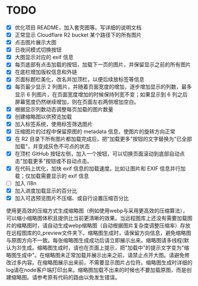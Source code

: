 # TODO

- [x] 优化项目 README，加入套壳图等。写详细的说明文档
- [x] 正常显示 Cloudflare R2 bucket 某个路径下的所有图片
- [x] 点击图片展示大图
- [x] 日夜间模式切换按钮
- [x] 大图显示对应的 exif 信息
- [x] 每页底部有点击加载的按钮，加载下一页的图片，并保留显示之前的所有图片
- [x] 在底栏增加版权信息和外链
- [x] 页面标题栏美化，改名并加顶栏，以便后续放标签等信息
- [x] 每页最少显示 2 列图片，并随着页面宽度的增加，逐步增加显示的列数，最多显示 6 列图片，在页面宽度增加的时候保持列宽不变；如果显示到 6 列之后屏幕宽度仍然继续增加，则在页面左右两侧增加空白。
- [x] 根据显示列数动态调整每页加载的图片数量
- [x] 创建缩略图以供预览加载
- [x] 加入标签系统，使用标签筛选图片
- [x] 压缩图片的过程中保留原图的 metadata 信息，使图片的旋转方向正常
- [x] 在 R2 目录下所有图片都加载完成后，把"加载更多"按钮的文字替换为"已全部加载"，并变成灰色不可点的状态
- [x] 在顶栏 GitHub 按钮左侧，加入一个按钮，可以切换页面滚动到底部自动点击"加载更多"按钮或不自动点击。
- [x] 在代码上优化，加快 exif 信息的加载速度。比如让图片和 EXIF 信息并行加载；仅加载需要显示的 exif 信息
- [ ] 加入 i18n
- [x] 加入进度加载显示的百分比
- [x] 加入可选预览图片不压缩、或自行设置压缩百分比

使用更高效的压缩方式生成缩略图（例如使用webp与采用更高效的压缩算法），可以缩小缩略图体积且提供比当前更清晰的效果。当远程图库上还没有需要加载图片的缩略图时，请自动生成webp缩略图（自动根据图片复杂度调整压缩率）存放在远程图库的0_preview文件夹下。缩略图生成时，请保留方向信息，避免缩略图与原图方向不一致。每张缩略图生成成功后请立即展示出来。缩略图请多线程(默认为3)生成。缩略图生成时，请也在页面上提示，把"加载中"的提示文字变为"缩略图生成中"。在缩略图未正常加载并展示出来之前，请禁止点开大图。请避免修改过多内容。在缩略图展示出来前，不需要显示图片占位符。缩略图生成时详细的log请在node客户端打印出来。缩略图加载不出来的时候也不要加载原图，而是创建缩略图。请参考原有代码的路由以免发生错误。